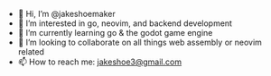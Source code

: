 - 👋 Hi, I’m @jakeshoemaker
- 👀 I’m interested in go, neovim, and backend development
- 🌱 I’m currently learning go & the godot game engine
- 💞️ I’m looking to collaborate on all things web assembly or neovim related
- 📫 How to reach me: jakeshoe3@gmail.com

<!---
jakeshoemaker/jakeshoemaker is a ✨ special ✨ repository because its `README.md` (this file) appears on your GitHub profile.
You can click the Preview link to take a look at your changes.
--->
